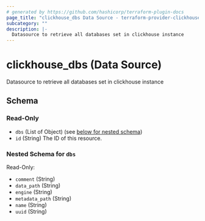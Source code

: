 ```yaml
---
# generated by https://github.com/hashicorp/terraform-plugin-docs
page_title: "clickhouse_dbs Data Source - terraform-provider-clickhouse"
subcategory: ""
description: |-
  Datasource to retrieve all databases set in clickhouse instance
---
```


# clickhouse_dbs (Data Source)

Datasource to retrieve all databases set in clickhouse instance



<!-- schema generated by tfplugindocs -->
## Schema

### Read-Only

- `dbs` (List of Object) (see [below for nested schema](#nestedatt--dbs))
- `id` (String) The ID of this resource.

<a id="nestedatt--dbs"></a>
### Nested Schema for `dbs`

Read-Only:

- `comment` (String)
- `data_path` (String)
- `engine` (String)
- `metadata_path` (String)
- `name` (String)
- `uuid` (String)


